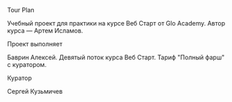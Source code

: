 Tour Plan

Учебный проект для практики на курсе Веб Старт от Glo Academy. Автор курса — Артем Исламов.

Проект выполняет

Баврин Алексей. Девятый поток курса Веб Старт. Тариф "Полный фарш" с куратором.


Куратор

Сергей Кузьмичев
